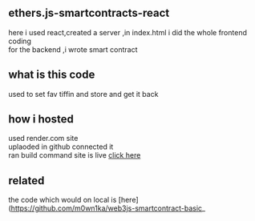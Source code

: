 ## ethers.js-smartcontracts-react
here i used react,created a server ,in index.html i did the whole frontend coding<br>
for the backend ,i wrote smart contract
## what is this code
used to set fav tiffin and store and get it back 
## how i hosted
used render.com site<br>
uplaoded  in github
connected it<br>
ran build command
site is live
[click here](https://radha-mounika-p5zs.onrender.com/_)
## related
the code which would on local is [here](https://github.com/m0wn1ka/web3js-smartcontract-basic_
